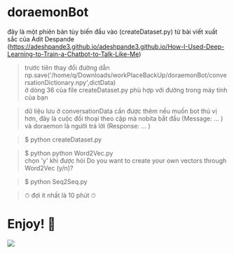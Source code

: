 # doraemonBot
đây là một phiên bản tùy biến đầu vào (createDataset.py) từ bài viết xuất sắc của Adit Despande (https://adeshpande3.github.io/adeshpande3.github.io/How-I-Used-Deep-Learning-to-Train-a-Chatbot-to-Talk-Like-Me)

> trước tiên thay đổi đường dẫn
<br> np.save('/home/q/Downloads/workPlaceBackUp/doraemonBot/conversationDictionary.npy',dictData) 
<br> ở dòng 36 của file createDataset.py phù hợp với đường trong máy tính của bạn

> dữ liệu lưu ở conversationData cần được thêm nếu muốn bot thú vị hơn, đây là cuộc đối thoại theo cặp mà nobita bắt đầu (Message: ... ) và doraemon là người trả lời (Response: ... )

> $ python createDataset.py

> $ python python Word2Vec.py
<br> chọn 'y' khi được hỏi Do you want to create your own vectors through Word2Vec (y/n)?

> $ python Seq2Seq.py

> ⏱ đợi ít nhất là 10 phút ⏱ 

# Enjoy! 🤭

![](https://raw.githubusercontent.com/d0betga1/doraemonBot/master/Screenshot%20from%202018-10-27%2016-38-15.png)
